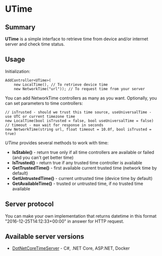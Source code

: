 # UTime

## Summary

**UTime** is a simple interface to retrieve time from device and/or internet server and check time status.

## Usage

Initialization:

```
AddController<UTime>(
	new LocalTime(), // To retrieve device time
	new NetworkTime("url")); // To request time from your server
```

You can add NetworkTime controllers as many as you want.
Optionally, you can set parameters to time controllers:

```
// isTrusted - should we trust this time source, useUniversalTime - use UTC or current timezone time
new LocalTime(bool isTrusted = false, bool useUniversalTime = false)
// timeout - max wait for response in seconds
new NetworkTime(string url, float timeout = 10.0f, bool isTrusted = true)
```

*UTime* provides several methods to work with time:

- **IsStable()** - return true only if all time controllers are available or failed (and you can't get better time)
- **IsTrusted()** - return true if any trusted time controller is available
- **GetTrustedTime()** - first available current trusted time (network time by default)
- **GetUntrustedTime()** - current untrusted time (device time by default)
- **GetAvailableTime()** - trusted or untrusted time, if no trusted time available


## Server protocol

You can make your own implementation that returns datetime in this format "2016-12-25T14:12:33+00:00" in answer for HTTP request.

## Available server versions

- [DotNetCoreTimeServer](https://github.com/KonH/DotNetCoreTimeServer) - C#, .NET Core, ASP.NET, Docker
